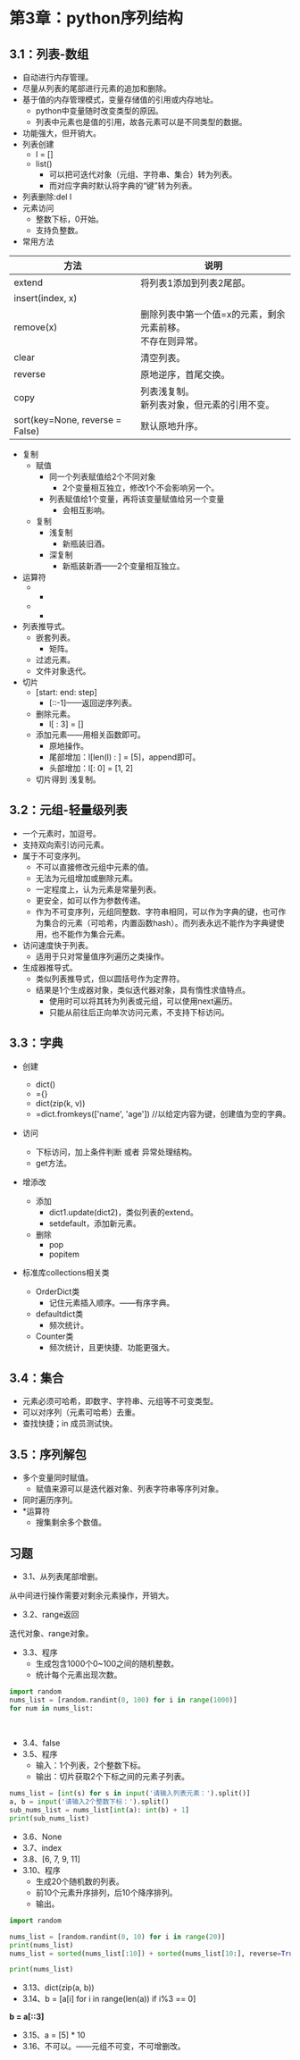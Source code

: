 # 第3章：python序列结构

## 3.1：列表-数组

- 自动进行内存管理。
- 尽量从列表的尾部进行元素的追加和删除。
- 基于值的内存管理模式，变量存储值的引用或内存地址。
  - python中变量随时改变类型的原因。
  - 列表中元素也是值的引用，故各元素可以是不同类型的数据。
- 功能强大，但开销大。
- 列表创建
  - l = []
  - list()
    - 可以把可迭代对象（元组、字符串、集合）转为列表。
    - 而对应字典时默认将字典的“键”转为列表。
- 列表删除:del l
- 元素访问
  - 整数下标，0开始。
  - 支持负整数。
- 常用方法

| 方法                            | 说明                                                         |
| ------------------------------- | ------------------------------------------------------------ |
| extend                          | 将列表1添加到列表2尾部。                                     |
| insert(index, x)                |                                                              |
| remove(x)                       | 删除列表中第一个值=x的元素，剩余元素前移。<br />不存在则异常。 |
| clear                           | 清空列表。                                                   |
| reverse                         | 原地逆序，首尾交换。                                         |
| copy                            | 列表浅复制。<br />新列表对象，但元素的引用不变。             |
| sort(key=None, reverse = False) | 默认原地升序。                                               |

- 复制
  - 赋值
    - 同一个列表赋值给2个不同对象
      - 2个变量相互独立，修改1个不会影响另一个。
    - 列表赋值给1个变量，再将该变量赋值给另一个变量
      - 会相互影响。
  - 复制
    - 浅复制
      - 新瓶装旧酒。
    - 深复制
      - 新瓶装新酒——2个变量相互独立。
- 运算符
  - +
  - *
- 列表推导式。
  - 嵌套列表。
    - 矩阵。
  - 过滤元素。
  - 文件对象迭代。
- 切片
  - [start: end: step]
    - [::-1]——返回逆序列表。
  - 删除元素。
    - l[ : 3] = []
  - 添加元素——用相关函数即可。
    - 原地操作。
    - 尾部增加：l[len(l) : ] = [5]，append即可。
    - 头部增加：l[: 0] = [1, 2]
  - 切片得到 浅复制。

## 3.2：元组-轻量级列表

- 一个元素时，加逗号。
- 支持双向索引访问元素。
- 属于不可变序列。
  - 不可以直接修改元组中元素的值。
  - 无法为元组增加或删除元素。
  - 一定程度上，认为元素是常量列表。
  - 更安全，如可以作为参数传递。
  - 作为不可变序列，元组同整数、字符串相同，可以作为字典的键，也可作为集合的元素（可哈希，内置函数hash）。而列表永远不能作为字典键使用，也不能作为集合元素。
- 访问速度快于列表。
  - 适用于只对常量值序列遍历之类操作。
- 生成器推导式。
  - 类似列表推导式，但以圆括号作为定界符。
  - 结果是1个生成器对象，类似迭代器对象，具有惰性求值特点。
    - 使用时可以将其转为列表或元组，可以使用next遍历。
    - 只能从前往后正向单次访问元素，不支持下标访问。

## 3.3：字典

- 创建
  - dict()
  - ={}
  - dict(zip(k, v))
  - =dict.fromkeys(['name', 'age'])      //以给定内容为键，创建值为空的字典。
- 访问
  - 下标访问，加上条件判断 或者 异常处理结构。
  - get方法。

- 增添改
  - 添加
    - dict1.update(dict2)，类似列表的extend。
    - setdefault，添加新元素。
  - 删除
    - pop
    - popitem
- 标准库collections相关类
  - OrderDict类
    - 记住元素插入顺序。——有序字典。
  - defaultdict类
    - 频次统计。
  - Counter类
    - 频次统计，且更快捷、功能更强大。

## 3.4：集合

- 元素必须可哈希，即数字、字符串、元组等不可变类型。
- 可以对序列（元素可哈希）去重。
- 查找快捷；in 成员测试快。

## 3.5：序列解包

- 多个变量同时赋值。
  - 赋值来源可以是迭代器对象、列表字符串等序列对象。
- 同时遍历序列。
- *运算符
  - 搜集剩余多个数值。

## 习题

- 3.1、从列表尾部增删。

从中间进行操作需要对剩余元素操作，开销大。

- 3.2、range返回

迭代对象、range对象。

- 3.3、程序
  - 生成包含1000个0~100之间的随机整数。
  - 统计每个元素出现次数。

```python
import random
nums_list = [random.randint(0, 100) for i in range(1000)]
for num in nums_list:
    
    
```

- 3.4、false
- 3.5、程序
  - 输入：1个列表，2个整数下标。
  - 输出：切片获取2个下标之间的元素子列表。

```python
nums_list = [int(s) for s in input('请输入列表元素：').split()]
a, b = input('请输入2个整数下标：').split()
sub_nums_list = nums_list[int(a): int(b) + 1]
print(sub_nums_list)
```

- 3.6、None
- 3.7、index
- 3.8、[6, 7, 9, 11]
- 3.10、程序
  - 生成20个随机数的列表。
  - 前10个元素升序排列，后10个降序排列。
  - 输出。

```python
import random

nums_list = [random.randint(0, 10) for i in range(20)]
print(nums_list)
nums_list = sorted(nums_list[:10]) + sorted(nums_list[10:], reverse=True)

print(nums_list)
```

- 3.13、dict(zip(a, b))
- 3.14、b = [a[i] for i in range(len(a)) if i%3 == 0]

**b = a[::3]**

- 3.15、a = [5] * 10
- 3.16、不可以。——元组不可变，不可增删改。